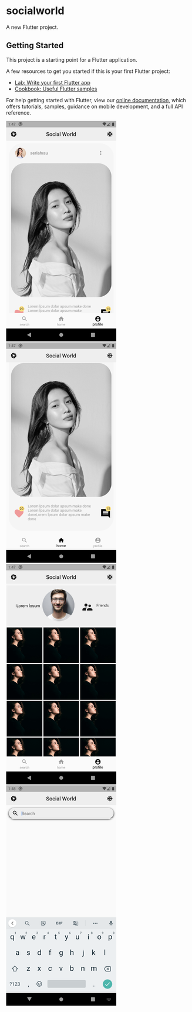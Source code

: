 # socialworld

A new Flutter project.

## Getting Started

This project is a starting point for a Flutter application.

A few resources to get you started if this is your first Flutter project:

- [Lab: Write your first Flutter app](https://flutter.dev/docs/get-started/codelab)
- [Cookbook: Useful Flutter samples](https://flutter.dev/docs/cookbook)

For help getting started with Flutter, view our
[online documentation](https://flutter.dev/docs), which offers tutorials,
samples, guidance on mobile development, and a full API reference.

<img src="Screenshot_1611539227.png" width="300">  <img src="Screenshot_1611539261.png" width="300">   <img src="Screenshot_1611539270.png" width="300"> <img src="Screenshot_1611539287.png" width="300"> 
